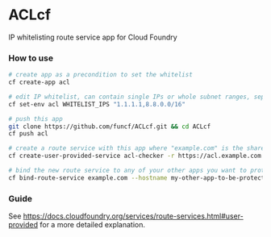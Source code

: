 # ACLcf
IP whitelisting route service app for Cloud Foundry

### How to use

```bash
# create app as a precondition to set the whitelist
cf create-app acl

# edit IP whitelist, can contain single IPs or whole subnet ranges, separated by comma
cf set-env acl WHITELIST_IPS "1.1.1.1,8.8.0.0/16"

# push this app
git clone https://github.com/funcf/ACLcf.git && cd ACLcf
cf push acl

# create a route service with this app where "example.com" is the shared public CF domain
cf create-user-provided-service acl-checker -r https://acl.example.com

# bind the new route service to any of your other apps you want to protect
cf bind-route-service example.com --hostname my-other-app-to-be-protected acl-checker
```

### Guide 
See https://docs.cloudfoundry.org/services/route-services.html#user-provided for a more detailed explanation.
